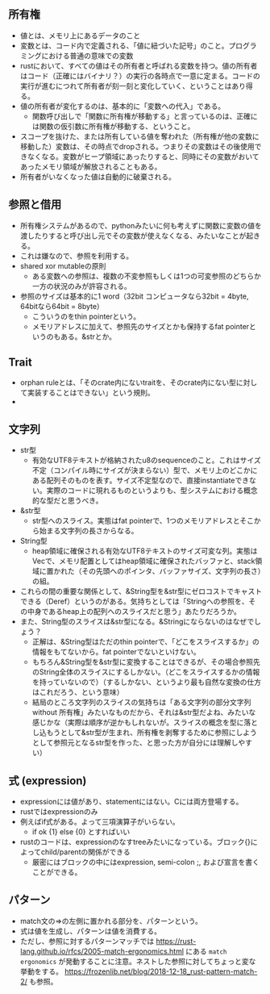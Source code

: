 ## 所有権
- 値とは、メモリ上にあるデータのこと
- 変数とは、コード内で定義される、「値に紐づいた記号」のこと。プログラミングにおける普通の意味での変数
- rustにおいて、すべての値はその所有者と呼ばれる変数を持つ。値の所有者はコード（正確にはバイナリ？）の実行の各時点で一意に定まる。コードの実行が進むにつれて所有者が刻一刻と変化していく、ということはあり得る。
- 値の所有者が変化するのは、基本的に「変数への代入」である。
    - 関数呼び出しで「関数に所有権が移動する」と言っているのは、正確には関数の仮引数に所有権が移動する、ということ。
- スコープを抜けた、または所有している値を奪われた（所有権が他の変数に移動した）変数は、その時点でdropされる。つまりその変数はその後使用できなくなる。変数がヒープ領域にあったりすると、同時にその変数がおいてあったメモリ領域が解放されることもある。
- 所有者がいなくなった値は自動的に破棄される。

## 参照と借用
- 所有権システムがあるので、pythonみたいに何も考えずに関数に変数の値を渡したりすると呼び出し元でその変数が使えなくなる、みたいなことが起きる。
- これは嫌なので、参照を利用する。
- shared xor mutableの原則
    - ある変数への参照は、複数の不変参照もしくは1つの可変参照のどちらか一方の状況のみが許容される。
- 参照のサイズは基本的に1 word（32bit コンピュータなら32bit = 4byte, 64bitなら64bit = 8byte）
    - こういうのをthin pointerという。
    - メモリアドレスに加えて、参照先のサイズとかも保持するfat pointerというのもある。&strとか。

## Trait
- orphan ruleとは、「そのcrate内にないtraitを、そのcrate内にない型に対して実装することはできない」という規則。
- 

## 文字列
- str型
    - 有効なUTF8テキストが格納されたu8のsequenceのこと。これはサイズ不定（コンパイル時にサイズが決まらない）型で、メモリ上のどこかにある配列そのものを表す。サイズ不定型なので、直接instantiateできない。実際のコードに現れるものというよりも、型システムにおける概念的な型だと思うべき。
- &str型
    - str型へのスライス。実態はfat pointerで、1つのメモリアドレスとそこから始まる文字列の長さからなる。
- String型
    - heap領域に確保される有効なUTF8テキストのサイズ可変な列。実態はVec<u8>で、メモリ配置としてはheap領域に確保されたバッファと、stack領域に置かれた（その先頭へのポインタ、バッファサイズ、文字列の長さ）の組。
- これらの間の重要な関係として、&String型を&str型にゼロコストでキャストできる（Deref）というのがある。気持ちとしては「Stringへの参照を、その中身であるheap上の配列へのスライスだと思う」あたりだろうか。
- また、String型のスライスは&str型になる。&Stringにならないのはなぜでしょう？
    - 正解は、&String型はただのthin pointerで、「どこをスライスするか」の情報をもてないから。fat pointerでないといけない。
    - もちろん&String型を&str型に変換することはできるが、その場合参照先のString全体のスライスにするしかない。（どこをスライスするかの情報を持っていないので）（するしかない、というより最も自然な変換の仕方はこれだろう、という意味）
    - 結局のところ文字列のスライスの気持ちは「ある文字列の部分文字列 without 所有権」みたいなものだから、それは&str型だよね、みたいな感じかな（実際は順序が逆かもしれないが。スライスの概念を型に落とし込もうとして&str型が生まれ、所有権を剥奪するために参照にしようとして参照元となるstr型を作った、と思った方が自分には理解しやすい）

## 式 (expression)
- expressionには値があり、statementにはない。Cには両方登場する。
- rustではexpressionのみ
- 例えばif式がある。よって三項演算子がいらない。
    - if ok {1} else {0} とすればいい
- rustのコードは、expressionのなすtreeみたいになっている。ブロック{}によってchild/parentの関係ができる
    - 厳密にはブロックの中にはexpression, semi-colon ;, および宣言を書くことができる。

## パターン
- match文の=>の左側に置かれる部分を、パターンという。
- 式は値を生成し、パターンは値を消費する。
- ただし、参照に対するパターンマッチでは https://rust-lang.github.io/rfcs/2005-match-ergonomics.html にある `match ergonomics` が発動することに注意。ネストした参照に対してちょっと変な挙動をする。
https://frozenlib.net/blog/2018-12-18_rust-pattern-match-2/ も参照。